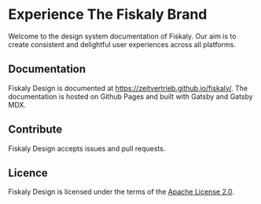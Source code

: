 # Experience The Fiskaly Brand

Welcome to the design system documentation of Fiskaly.
Our aim is to create consistent and delightful user experiences across all platforms.

## Documentation

Fiskaly Design is documented at https://zeitvertrieb.github.io/fiskaly/.
The documentation is hosted on Github Pages and built with Gatsby and Gatsby MDX.

## Contribute

Fiskaly Design accepts issues and pull requests.

## Licence

Fiskaly Design is licensed under the terms of the [Apache License 2.0](LICENSE).
